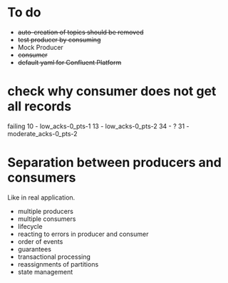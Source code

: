 # To do

* ~~auto-creation of topics should be removed~~
* ~~test producer by consuming~~
* Mock Producer
* ~~consumer~~
* ~~default yaml for Confluent Platform~~

# check why consumer does not get all records

failing 10 - low_acks-0_pts-1 13 - low_acks-0_pts-2 34 - ? 31 - moderate_acks-0_pts-2

# Separation between producers and consumers

Like in real application.

* multiple producers
* multiple consumers
* lifecycle
* reacting to errors in producer and consumer
* order of events
* guarantees
* transactional processing
* reassignments of partitions
* state management
